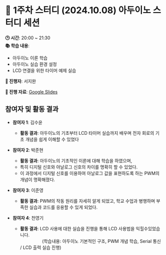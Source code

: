 # 📑 1주차 스터디 (2024.10.08) 아두이노 스터디 세션

**🕒 시간**: 20:00 ~ 21:30  
**📚 학습 내용**:  
- 아두이노 이론 학습  
- 아두이노 실습 환경 설정  
- LCD 연결을 위한 타이머 예제 실습  

**👤 진행자**: 서지완

**🔗 진행 자료**: [Google Slides](https://docs.google.com/presentation/d/1BS22aGU90ziqRXMrquRfnd2iDhrrVvfs4ujPUDwPXck/edit#slide=id.g30776e6607a_0_27)

## 참여자 및 활동 결과

- **참여자 1**: 김수윤  
  - **활동 결과**: 아두이노의 기초부터 LCD 타이머 실습까지 배우며 전자 회로의 기초 개념을 쉽게 이해할 수 있었다

- **참여자 2**: 박준현  
  - **활동 결과**: 아두이노의 기초적인 이론에 대해 학습을 하였으며,
  - 특히 디지털 신호와 아날로그 신호의 차이를 명확히 할 수 있었다.
  - 이 과정에서 디지털 신호를 이용하여 아날로그 값을 표현하도록 하는 PWM의 개념이 명확해졌다. 

- **참여자 3**: 이준영  
  - **활동 결과**: PWM의 작동 원리를 자세히 알게 되었고, 학교 수업과 병행하며 부족한 실습과 코드를 응용할 수 있게 되었다.  

- **참여자 4**: 천영기  
  - **활동 결과**: LCD 사용에 대한 실습을 진행을 통해 LCD 사용법을 익힐수있었습니다.  
     (학습내용: 아두이노 기본적인 구조, PWM 개념 학습, Serial 통신 / LCD 출력 실습 진행)
